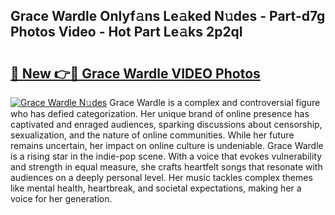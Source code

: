 ## Grace Wardle Onlyf𝚊ns Le𝚊ked N𝚞des - Part-d7g Photos Video - Hot Part Le𝚊ks 2p2qI

# <h2><a href="http://ab67535.deff.icu/?id=Grace+Wardle">🔗 New 👉🔴 Grace Wardle VIDEO Photos</a></h2>

[![Grace Wardle N𝚞des](https://i.imgur.com/rIISA9y.gif)](http://ab67535.deff.icu/?id=Grace+Wardle)
Grace Wardle is a complex and controversial figure who has defied categorization. Her unique brand of online presence has captivated and enraged audiences, sparking discussions about censorship, sexualization, and the nature of online communities. While her future remains uncertain, her impact on online culture is undeniable. Grace Wardle is a rising star in the indie-pop scene. With a voice that evokes vulnerability and strength in equal measure, she crafts heartfelt songs that resonate with audiences on a deeply personal level. Her music tackles complex themes like mental health, heartbreak, and societal expectations, making her a voice for her generation.
